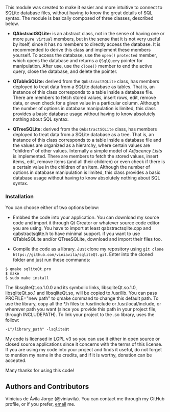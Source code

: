 This module was created to make it easier and more intuitive to connect to SQLite database files, without having to know the great details of SQL syntax. The module is basically composed of three classes, described below.

* **QAbstractSQLite:**  is an abstract class, not in the sense of having one or more `pure virtual` members, but in the sense that it is not very useful by itself, since it has no members to directly access the database. It is recommended to derive this class and implement these members yourself. To access the database, use the `open()` `protected` member, which opens the database and returns a `QSqlQuery` pointer for manipulation. After use, use the `close()` member to end the active query, close the database, and delete the pointer.

* **QTableSQLite:** derived from the `QAbstractSQLite` class, has members deployed to treat data from a SQLite database as tables. That is, an instance of this class corresponds to a table inside a database file. There are members to fetch stored values, insert rows, edit, remove data, or even check for a given value in a particular column. Although the number of options in database manipulation is limited, this class provides a basic database usage without having to know absolutely nothing about SQL syntax.

* **QTreeSQLite:** derived from the `QAbstractSQLite` class, has members deployed to treat data from a SQLite database as a tree. That is, an instance of this class corresponds to a table inside a database file and the values are organized as a hierarchy, where certain values are "children" of other values. Internally a simple model of _Adjacency Lists_ is implemented. There are members to fetch the stored values, insert items, edit, remove items (and all their children) or even check if there is a certain value in the children of an item. Although the number of options in database manipulation is limited, this class provides a basic database usage without having to know absolutely nothing about SQL syntax.

### Installation

You can choose either of two options below:

* Embbed the code into your application. You can download my source code and import it through Qt Creator or whatever source code editor you are using. You have to import at least qabstractsqlite.cpp and qabstractsqlite.h to have minimal support. if you want to use QTableSQLite and/or QTreeSQLite, download and import their files too.

* Compile the code as a library. Just clone my repository using `git clone https://github.com/viniavila/sqliteQt.git`. Enter into the cloned folder and just run these commands:

```
$ qmake sqliteQt.pro
$ make
$ sudo make install
```

The libsqliteQt.so.1.0.0 and its symbolic links, libsqliteQt.so.1.0, libsqliteQt.so.1 and libsqliteQt.so, will be copied to /usr/lib. You can pass PROFILE="new path" to qmake command to change this default path. To use the library, copy all the *.h files to /usr/include or /usr/local/include, or wherever path you want (since you provide this path in your project file, through INCLUDEPATH). To link your project to the .so library, uses the follow:

```
-L"/library_path" -lsqliteQt
```

My code is licensed in LGPL v3 so you can use it either in open source or closed source applications since it concerns with the terms of this license. If you are using my code into your project and finds it useful, do not forget to mention my name in the credits, and if it is worthy, donation can be accepted.

Many thanks for using this code!

## Authors and Contributors
Vinícius de Ávila Jorge (@viniavila). You can contact me through my GitHub profile, or if you prefer, [email](mailto:vinicius.avila.jorge@gmail.com) me.

